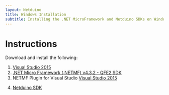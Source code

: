 ```yaml
---
layout: Netduino
title: Windows Installation
subtitle: Installing the .NET MicroFramework and Netduino SDKs on Windows.
---
```


# Instructions

Download and install the following:

1.  [Visual Studio 2015](https://visualstudio.microsoft.com/vs/older-downloads/)
2.  [.NET Micro Framework (.NETMF) v4.3.2 - QFE2 SDK](https://www.wildernesslabs.co/downloads?f=/NETMF_SDK/netmf-v4.3.2-SDK-QFE2-RTM.zip)
3. NETMF Plugin for Visual Studio [Visual Studio 2015](https://www.wildernesslabs.co/downloads?f=/NETMF_SDK/netmfvs14.vsix)
<!-- or [Visual Studio 2013](http://downloads.wildernesslabs.co/NETMF_SDK/netmfvs2013.vsix)-->
4. [Netduino SDK](https://www.wildernesslabs.co/downloads?f=/Netduino_SDK/netduinosdk_v5.exe)
